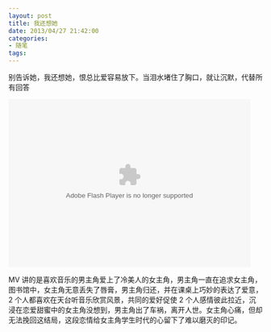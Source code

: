 ```yaml
---
layout: post
title: 我还想她
date: 2013/04/27 21:42:00
categories:
- 随笔
tags:
---
```


别告诉她，我还想她，恨总比爱容易放下。当泪水堵住了胸口，就让沉默，代替所有回答

<embed src="http://player.yinyuetai.com/video/player/8907/v_9620425.swf" quality="high" width="480" height="334" align="middle" allowScriptAccess="sameDomain" allowfullscreen="true" type="application/x-shockwave-flash">

</embed>

MV 讲的是喜欢音乐的男主角爱上了冷美人的女主角，男主角一直在追求女主角，图书馆中，女主角无意丢失了唇膏，男主角归还，并在课桌上巧妙的表达了爱意，2 个人都喜欢在天台听音乐欣赏风景，共同的爱好促使 2 个人感情彼此拉近，沉浸在恋爱甜蜜中的女主角没想到，男主角出了车祸，离开人世。女主角心痛，但却无法挽回这结局，这段恋情给女主角学生时代的心留下了难以磨灭的印记。
